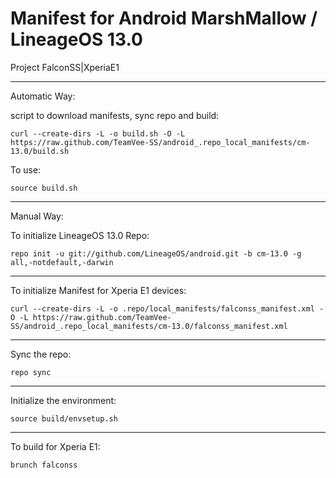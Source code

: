 Manifest for Android MarshMallow / LineageOS 13.0
====================================
Project FalconSS|XperiaE1

---

Automatic Way:

script to download manifests, sync repo  and build:

    curl --create-dirs -L -o build.sh -O -L https://raw.github.com/TeamVee-SS/android_.repo_local_manifests/cm-13.0/build.sh

To use:

    source build.sh

---

Manual Way:

To initialize LineageOS 13.0 Repo:

    repo init -u git://github.com/LineageOS/android.git -b cm-13.0 -g all,-notdefault,-darwin

---

To initialize Manifest for Xperia E1 devices:

    curl --create-dirs -L -o .repo/local_manifests/falconss_manifest.xml -O -L https://raw.github.com/TeamVee-SS/android_.repo_local_manifests/cm-13.0/falconss_manifest.xml


---

Sync the repo:

    repo sync

---

Initialize the environment:

    source build/envsetup.sh

---

To build for Xperia E1:

    brunch falconss
